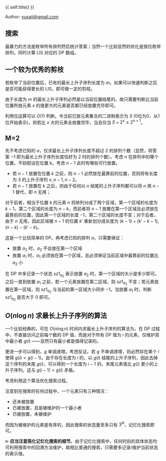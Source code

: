 {{ self.title() }}

Author: yuxaij@gmail.com

## 搜索

最暴力的方法是枚举所有排列然后统计答案；当然一个比较显然的优化是按位枚举排列，同时计算 LIS 对应的 DP 数组。

## 一个较为优秀的剪枝

若枚举了当前位置后，已有的最长上升子序列长度为 $m$。如果可以快速判断之后是否可能获得更长的 LIS，即可做一定的剪枝。

由于长度为 $m$ 的最长上升子序列必然是以当前位置结尾的，故只需要判断比当前位置所放元素 $x$ 的值更大的元素是否都已经放置完毕即可。

利用位运算可以 $O(1)$ 判断。令当前已放元素集合的二进制表示为 $S$ (0位为0，从1位开始表示)，则若比 $x$ 大的元素全放置完毕，当且仅当 $S+2^{x} \geq 2^{n+1}$。

## M=2 

先不考虑已知的 $a$，仅求最长上升子序列长度不超过 2 的排列个数（显然，将答案 $-1$ 即为最长上升子序列长度恰好为 2 时的排列个数）。考虑 $n$ 在排列中的哪个位置，不妨假设在位置 $k$。考虑 $n-1$ 此时有哪些可行放置。

+ 若 $n-1$ 放置在位置 $k$ 之前，则 $n-1$ 必然放在最靠前的位置，否则将有长度为 $3$ 的上升子序列 $x, n-1, n-2$。
+ 若 $n-1$ 放置在 $k$ 之后，则由于任何以 $n$ 结尾的上升子序列都可以将 $n$ 用 $n-1$ 替代，即 $n$ 无用；

对于前者，相当于位置 $k$ 的元素 $n$ 将排列分成了两个区域，第一个区域的长度为 $k-1$，第二个区域的长度为 $n-k$，而前者将 $n-1$ 放置在第一个区域且必须放在最靠前的位置，因此第一个区域的长度 $-1$，第二个区域的长度不变；对于后者，由于 $n$ 无用，因此区域被 $n-1$ 的位置 $k'$ 重新划分成长度为 $(k-1) + (k'-k-1), (n-k) - (k'-k)$。

这是一个比较简单的 DP。再考虑已知的排列 $a$，只需要保证：

+ 放置 $a_2$ 时，$a_2$ 不会放在第一个区域
+ 放置 $a_1$ 时，$a_1$ 必须放在第一个区域，且必须保证当前区域中最靠前的位置比 $a_2$ 小

在 DP 中多记录一个状态 $sz1_{a_2}$ 表示放置 $a_2$ 时，第一个区域的大小是多少即可。之后一直到放置 $a_1$ 之前，若一个元素放置在第二区域，则 $sz1_{a_2}$ 不变；若元素放置在第一区域，则 $sz1_{a_2}$ 与当前的第一区域大小同步 $-1$。当放置 $a_1$ 时，判断 $sz1_{a_2}$ 是否大于 $0$ 即可。

## $O(n \log n)$ 求最长上升子序列的算法

一个比较经典的，可在 $O(n \log n)$ 时间内求最长上升子序列的算法为，在 DP 过程中，不直接访问之前每个数的 DP 值，而是对于所有 DP 值为 $i$ 的元素，仅维护其中最小者 $g(i)$ ——显然只有最小者是值得记录的。

更进一步可以得到，$g$ 单调递增。考虑反证。若 $g$ 不单调递增，则必然存在某个 $i$ 使得 $g(i) < g(i-1)$。由于存在长度为 $i$ 的，以 $g(i)$ 结尾的上升子序列，因此去掉这个序列的末尾 $g(i)$，可以得到一个长度为 $i-1$ 的，末尾元素值比 $g(i)$ 更小的上升子序列。这与 $g(i-1) > g(i)$ 矛盾。 

考虑利用这个算法优化搜索过程。

注意到在搜索的任何过程中，一个元素只有三种情况：

+ 还未被放置
+ 已被放置，且是被维护的一个最小者
+ 已被放置，未被维护

而因为被维护的元素是有序的，因此搜索的状态量至多只有 $3^{N}$，记忆化搜索即可。

$\rhd$ **应当注意简化记忆化搜索的细节**。由于记忆化搜索中，任何时刻的具体状态均可利用搜索中的回溯方法维护，故相比普通的搜索，只需要多记录/维护当前状态的表示值。
